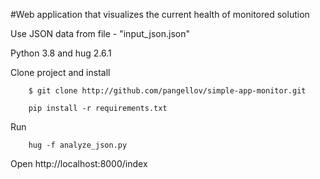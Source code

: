 #Web application that visualizes the current health of monitored solution

Use JSON data from file - "input_json.json"

Python 3.8 and hug 2.6.1

Clone project and install

        $ git clone http://github.com/pangellov/simple-app-monitor.git

        pip install -r requirements.txt

Run

        hug -f analyze_json.py

Open http://localhost:8000/index